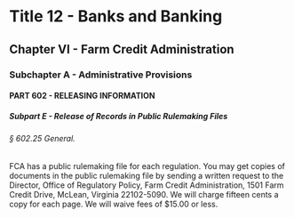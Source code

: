 
# Title 12 - Banks and Banking
## Chapter VI - Farm Credit Administration
### Subchapter A - Administrative Provisions
#### PART 602 - RELEASING INFORMATION
##### Subpart E - Release of Records in Public Rulemaking Files
###### § 602.25 General.

FCA has a public rulemaking file for each regulation. You may get copies of documents in the public rulemaking file by sending a written request to the Director, Office of Regulatory Policy, Farm Credit Administration, 1501 Farm Credit Drive, McLean, Virginia 22102-5090. We will charge fifteen cents a copy for each page. We will waive fees of $15.00 or less.
